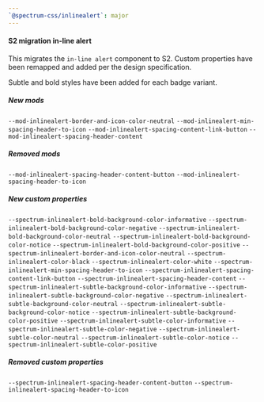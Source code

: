 ```yaml
---
`@spectrum-css/inlinealert`: major
---
```


#### S2 migration in-line alert

This migrates the `in-line alert` component to S2. Custom properties have been remapped and added per the design specification.

Subtle and bold styles have been added for each badge variant.

##### New mods

`--mod-inlinealert-border-and-icon-color-neutral`
`--mod-inlinealert-min-spacing-header-to-icon`
`--mod-inlinealert-spacing-content-link-button`
`--mod-inlinealert-spacing-header-content`

##### Removed mods

`--mod-inlinealert-spacing-header-content-button`
`--mod-inlinealert-spacing-header-to-icon`

##### New custom properties

`--spectrum-inlinealert-bold-background-color-informative`
`--spectrum-inlinealert-bold-background-color-negative`
`--spectrum-inlinealert-bold-background-color-neutral`
`--spectrum-inlinealert-bold-background-color-notice`
`--spectrum-inlinealert-bold-background-color-positive`
`--spectrum-inlinealert-border-and-icon-color-neutral`
`--spectrum-inlinealert-color-black`
`--spectrum-inlinealert-color-white`
`--spectrum-inlinealert-min-spacing-header-to-icon`
`--spectrum-inlinealert-spacing-content-link-button`
`--spectrum-inlinealert-spacing-header-content`
`--spectrum-inlinealert-subtle-background-color-informative`
`--spectrum-inlinealert-subtle-background-color-negative`
`--spectrum-inlinealert-subtle-background-color-neutral`
`--spectrum-inlinealert-subtle-background-color-notice`
`--spectrum-inlinealert-subtle-background-color-positive`
`--spectrum-inlinealert-subtle-color-informative`
`--spectrum-inlinealert-subtle-color-negative`
`--spectrum-inlinealert-subtle-color-neutral`
`--spectrum-inlinealert-subtle-color-notice`
`--spectrum-inlinealert-subtle-color-positive`

##### Removed custom properties

`--spectrum-inlinealert-spacing-header-content-button`
`--spectrum-inlinealert-spacing-header-to-icon`
